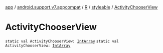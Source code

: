 [app](../../../index.md) / [android.support.v7.appcompat](../../index.md) / [R](../index.md) / [styleable](index.md) / [ActivityChooserView](.)

# ActivityChooserView

`static val ActivityChooserView: `[`IntArray`](https://kotlinlang.org/api/latest/jvm/stdlib/kotlin/-int-array/index.html)
`static val ActivityChooserView: `[`IntArray`](https://kotlinlang.org/api/latest/jvm/stdlib/kotlin/-int-array/index.html)